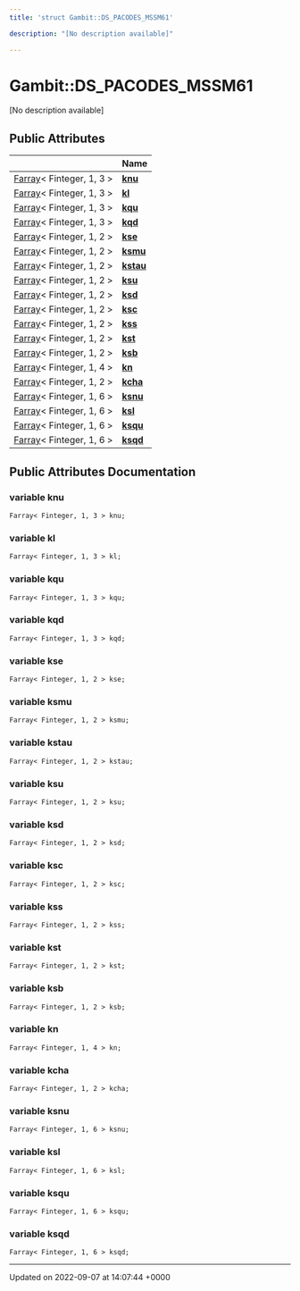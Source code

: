 ```yaml
---
title: 'struct Gambit::DS_PACODES_MSSM61'

description: "[No description available]"

---
```


# Gambit::DS_PACODES_MSSM61



[No description available]

## Public Attributes

|                | Name           |
| -------------- | -------------- |
| [Farray](/documentation/code/classes/classgambit_1_1farray/)< Finteger, 1, 3 > | **[knu](/documentation/code/classes/structgambit_1_1ds__pacodes__mssm61/#variable-knu)**  |
| [Farray](/documentation/code/classes/classgambit_1_1farray/)< Finteger, 1, 3 > | **[kl](/documentation/code/classes/structgambit_1_1ds__pacodes__mssm61/#variable-kl)**  |
| [Farray](/documentation/code/classes/classgambit_1_1farray/)< Finteger, 1, 3 > | **[kqu](/documentation/code/classes/structgambit_1_1ds__pacodes__mssm61/#variable-kqu)**  |
| [Farray](/documentation/code/classes/classgambit_1_1farray/)< Finteger, 1, 3 > | **[kqd](/documentation/code/classes/structgambit_1_1ds__pacodes__mssm61/#variable-kqd)**  |
| [Farray](/documentation/code/classes/classgambit_1_1farray/)< Finteger, 1, 2 > | **[kse](/documentation/code/classes/structgambit_1_1ds__pacodes__mssm61/#variable-kse)**  |
| [Farray](/documentation/code/classes/classgambit_1_1farray/)< Finteger, 1, 2 > | **[ksmu](/documentation/code/classes/structgambit_1_1ds__pacodes__mssm61/#variable-ksmu)**  |
| [Farray](/documentation/code/classes/classgambit_1_1farray/)< Finteger, 1, 2 > | **[kstau](/documentation/code/classes/structgambit_1_1ds__pacodes__mssm61/#variable-kstau)**  |
| [Farray](/documentation/code/classes/classgambit_1_1farray/)< Finteger, 1, 2 > | **[ksu](/documentation/code/classes/structgambit_1_1ds__pacodes__mssm61/#variable-ksu)**  |
| [Farray](/documentation/code/classes/classgambit_1_1farray/)< Finteger, 1, 2 > | **[ksd](/documentation/code/classes/structgambit_1_1ds__pacodes__mssm61/#variable-ksd)**  |
| [Farray](/documentation/code/classes/classgambit_1_1farray/)< Finteger, 1, 2 > | **[ksc](/documentation/code/classes/structgambit_1_1ds__pacodes__mssm61/#variable-ksc)**  |
| [Farray](/documentation/code/classes/classgambit_1_1farray/)< Finteger, 1, 2 > | **[kss](/documentation/code/classes/structgambit_1_1ds__pacodes__mssm61/#variable-kss)**  |
| [Farray](/documentation/code/classes/classgambit_1_1farray/)< Finteger, 1, 2 > | **[kst](/documentation/code/classes/structgambit_1_1ds__pacodes__mssm61/#variable-kst)**  |
| [Farray](/documentation/code/classes/classgambit_1_1farray/)< Finteger, 1, 2 > | **[ksb](/documentation/code/classes/structgambit_1_1ds__pacodes__mssm61/#variable-ksb)**  |
| [Farray](/documentation/code/classes/classgambit_1_1farray/)< Finteger, 1, 4 > | **[kn](/documentation/code/classes/structgambit_1_1ds__pacodes__mssm61/#variable-kn)**  |
| [Farray](/documentation/code/classes/classgambit_1_1farray/)< Finteger, 1, 2 > | **[kcha](/documentation/code/classes/structgambit_1_1ds__pacodes__mssm61/#variable-kcha)**  |
| [Farray](/documentation/code/classes/classgambit_1_1farray/)< Finteger, 1, 6 > | **[ksnu](/documentation/code/classes/structgambit_1_1ds__pacodes__mssm61/#variable-ksnu)**  |
| [Farray](/documentation/code/classes/classgambit_1_1farray/)< Finteger, 1, 6 > | **[ksl](/documentation/code/classes/structgambit_1_1ds__pacodes__mssm61/#variable-ksl)**  |
| [Farray](/documentation/code/classes/classgambit_1_1farray/)< Finteger, 1, 6 > | **[ksqu](/documentation/code/classes/structgambit_1_1ds__pacodes__mssm61/#variable-ksqu)**  |
| [Farray](/documentation/code/classes/classgambit_1_1farray/)< Finteger, 1, 6 > | **[ksqd](/documentation/code/classes/structgambit_1_1ds__pacodes__mssm61/#variable-ksqd)**  |

## Public Attributes Documentation

### variable knu

```
Farray< Finteger, 1, 3 > knu;
```


### variable kl

```
Farray< Finteger, 1, 3 > kl;
```


### variable kqu

```
Farray< Finteger, 1, 3 > kqu;
```


### variable kqd

```
Farray< Finteger, 1, 3 > kqd;
```


### variable kse

```
Farray< Finteger, 1, 2 > kse;
```


### variable ksmu

```
Farray< Finteger, 1, 2 > ksmu;
```


### variable kstau

```
Farray< Finteger, 1, 2 > kstau;
```


### variable ksu

```
Farray< Finteger, 1, 2 > ksu;
```


### variable ksd

```
Farray< Finteger, 1, 2 > ksd;
```


### variable ksc

```
Farray< Finteger, 1, 2 > ksc;
```


### variable kss

```
Farray< Finteger, 1, 2 > kss;
```


### variable kst

```
Farray< Finteger, 1, 2 > kst;
```


### variable ksb

```
Farray< Finteger, 1, 2 > ksb;
```


### variable kn

```
Farray< Finteger, 1, 4 > kn;
```


### variable kcha

```
Farray< Finteger, 1, 2 > kcha;
```


### variable ksnu

```
Farray< Finteger, 1, 6 > ksnu;
```


### variable ksl

```
Farray< Finteger, 1, 6 > ksl;
```


### variable ksqu

```
Farray< Finteger, 1, 6 > ksqu;
```


### variable ksqd

```
Farray< Finteger, 1, 6 > ksqd;
```


-------------------------------

Updated on 2022-09-07 at 14:07:44 +0000